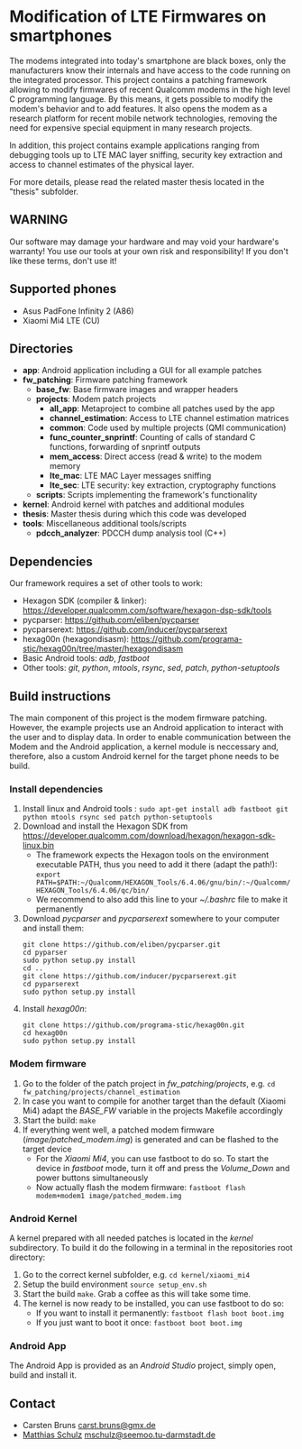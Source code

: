 # Modification of LTE Firmwares on smartphones

The modems integrated into today's smartphone are black boxes, only the manufacturers know their internals and have access to the code running on the integrated processor. This project contains a patching framework allowing to modify firmwares of recent Qualcomm modems in the high level C programming language. By this means, it gets possible to modify the modem's behavior and to add features. It also opens the modem as a research platform for recent mobile network technologies, removing the need for expensive special equipment in many research projects.

In addition, this project contains example applications ranging from debugging tools up to LTE MAC layer sniffing, security key extraction and access to channel estimates of the physical layer.

For more details, please read the related master thesis located in the "thesis" subfolder.

## WARNING

Our software may damage your hardware and may void your hardware's warranty! You use our tools at your own risk and responsibility! If you don't like these terms, don't use it!

## Supported phones

* Asus PadFone Infinity 2 (A86)
* Xiaomi Mi4 LTE (CU)

## Directories

* **app**: Android application including a GUI for all example patches
* **fw_patching**: Firmware patching framework
    *  **base_fw**: Base firmware images and wrapper headers
    *  **projects**: Modem patch projects
        *  **all_app**: Metaproject to combine all patches used by the app
        *  **channel_estimation**: Access to LTE channel estimation matrices
        *  **common**: Code used by multiple projects (QMI communication)
        *  **func_counter_snprintf**: Counting of calls of standard C functions, forwarding of snprintf outputs
        *  **mem_access**: Direct access (read & write) to the modem memory
        *  **lte_mac**: LTE MAC Layer messages sniffing
        *  **lte_sec**: LTE security: key extraction, cryptography functions
  *  **scripts**: Scripts implementing the framework's functionality
* **kernel**: Android kernel with patches and additional modules
* **thesis**: Master thesis during which this code was developed
* **tools**: Miscellaneous additional tools/scripts
    *  **pdcch_analyzer**: PDCCH dump analysis tool (C++)

## Dependencies
Our framework requires a set of other tools to work:
* Hexagon SDK (compiler & linker): https://developer.qualcomm.com/software/hexagon-dsp-sdk/tools
* pycparser: https://github.com/eliben/pycparser
* pycparserext: https://github.com/inducer/pycparserext
* hexag00n (hexagondisasm): https://github.com/programa-stic/hexag00n/tree/master/hexagondisasm
* Basic Android tools: *adb*, *fastboot*
* Other tools: *git*, *python*, *mtools*, *rsync*, *sed*, *patch*, *python-setuptools*

## Build instructions
The main component of this project is the modem firmware patching. However, the example projects use an Android application to interact with the user and to display data. In order to enable communication between the Modem and the Android application, a kernel module is neccessary and, therefore, also a custom Android kernel for the target phone needs to be build.

### Install dependencies
1. Install linux and Android tools : `sudo apt-get install adb fastboot git python mtools rsync sed patch python-setuptools`
2. Download and install the Hexagon SDK from https://developer.qualcomm.com/download/hexagon/hexagon-sdk-linux.bin
    * The framework expects the Hexagon tools on the environment executable PATH, thus you need to add it there (adapt the path!): `export PATH=$PATH:~/Qualcomm/HEXAGON_Tools/6.4.06/gnu/bin/:~/Qualcomm/HEXAGON_Tools/6.4.06/qc/bin/`
    * We recommend to also add this line to your *~/.bashrc* file to make it permanently
3. Download *pycparser* and *pycparserext* somewhere to your computer and install them:
    ```
    git clone https://github.com/eliben/pycparser.git
    cd pyparser
    sudo python setup.py install
    cd ..
    git clone https://github.com/inducer/pycparserext.git
    cd pyparserext
    sudo python setup.py install
    ```
4. Install *hexag00n*:
    ```
    git clone https://github.com/programa-stic/hexag00n.git
    cd hexag00n
    sudo python setup.py install
    ```

### Modem firmware
1. Go to the folder of the patch project in *fw_patching/projects*, e.g. `cd fw_patching/projects/channel_estimation`
2. In case you want to compile for another target than the default (Xiaomi Mi4) adapt the *BASE_FW* variable in the projects Makefile accordingly
3. Start the build: `make`
4. If everything went well, a patched modem firmware (*image/patched_modem.img*) is generated and can be flashed to the target device
    * For the *Xiaomi Mi4*, you can use fastboot to do so. To start the device in *fastboot* mode, turn it off and press the *Volume_Down* and power buttons simultaneously
    * Now actually flash the modem firmware: `fastboot flash modem+modem1 image/patched_modem.img`

### Android Kernel
A kernel prepared with all needed patches is located in the *kernel* subdirectory. To build it do the following in a terminal in the repositories root directory:
1. Go to the correct kernel subfolder, e.g. `cd kernel/xiaomi_mi4`
2. Setup the build environment `source setup_env.sh`
3. Start the build `make`. Grab a coffee as this will take some time.
4. The kernel is now ready to be installed, you can use fastboot to do so:
    * If you want to install it permanently: `fastboot flash boot boot.img`
    * If you just want to boot it once: `fastboot boot boot.img`

### Android App
The Android App is provided as an *Android Studio* project, simply open, build and install it.

## Contact

* Carsten Bruns <carst.bruns@gmx.de>
* [Matthias Schulz](https://seemoo.tu-darmstadt.de/mschulz) <mschulz@seemoo.tu-darmstadt.de>

